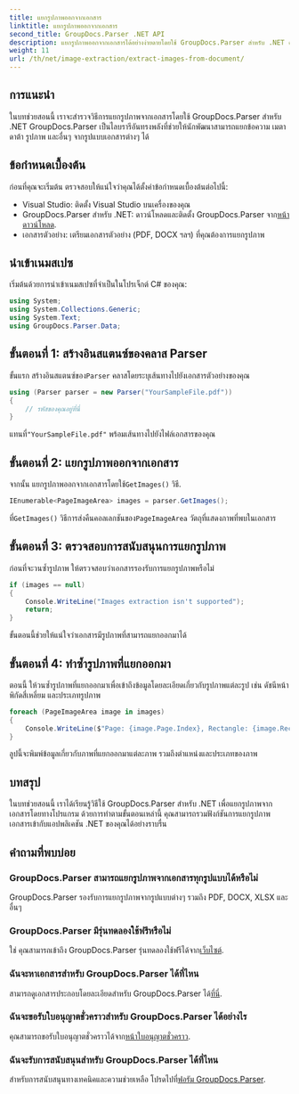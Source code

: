```yaml
---
title: แยกรูปภาพออกจากเอกสาร
linktitle: แยกรูปภาพออกจากเอกสาร
second_title: GroupDocs.Parser .NET API
description: แยกรูปภาพออกจากเอกสารได้อย่างง่ายดายโดยใช้ GroupDocs.Parser สำหรับ .NET ความสามารถในการประมวลผลเอกสารของคุณและปรับปรุงงานการแยกภาพได้อย่างมีประสิทธิภาพ
weight: 11
url: /th/net/image-extraction/extract-images-from-document/
---
```

## การแนะนำ
ในบทช่วยสอนนี้ เราจะสำรวจวิธีการแยกรูปภาพจากเอกสารโดยใช้ GroupDocs.Parser สำหรับ .NET GroupDocs.Parser เป็นไลบรารีอันทรงพลังที่ช่วยให้นักพัฒนาสามารถแยกข้อความ เมตาดาต้า รูปภาพ และอื่นๆ จากรูปแบบเอกสารต่างๆ ได้
## ข้อกำหนดเบื้องต้น
ก่อนที่คุณจะเริ่มต้น ตรวจสอบให้แน่ใจว่าคุณได้ตั้งค่าข้อกำหนดเบื้องต้นต่อไปนี้:
- Visual Studio: ติดตั้ง Visual Studio บนเครื่องของคุณ
-  GroupDocs.Parser สำหรับ .NET: ดาวน์โหลดและติดตั้ง GroupDocs.Parser จาก[หน้าดาวน์โหลด](https://releases.groupdocs.com/parser/net/).
- เอกสารตัวอย่าง: เตรียมเอกสารตัวอย่าง (PDF, DOCX ฯลฯ) ที่คุณต้องการแยกรูปภาพ

## นำเข้าเนมสเปซ
เริ่มต้นด้วยการนำเข้าเนมสเปซที่จำเป็นในโปรเจ็กต์ C# ของคุณ:
```csharp
using System;
using System.Collections.Generic;
using System.Text;
using GroupDocs.Parser.Data;
```
## ขั้นตอนที่ 1: สร้างอินสแตนซ์ของคลาส Parser
 ขั้นแรก สร้างอินสแตนซ์ของ`Parser` คลาสโดยระบุเส้นทางไปยังเอกสารตัวอย่างของคุณ
```csharp
using (Parser parser = new Parser("YourSampleFile.pdf"))
{
    // รหัสของคุณอยู่ที่นี่
}
```
 แทนที่`"YourSampleFile.pdf"` พร้อมเส้นทางไปยังไฟล์เอกสารของคุณ
## ขั้นตอนที่ 2: แยกรูปภาพออกจากเอกสาร
 จากนั้น แยกรูปภาพออกจากเอกสารโดยใช้`GetImages()` วิธี.
```csharp
IEnumerable<PageImageArea> images = parser.GetImages();
```
 ที่`GetImages()` วิธีการส่งคืนคอลเลกชันของ`PageImageArea` วัตถุที่แสดงภาพที่พบในเอกสาร
## ขั้นตอนที่ 3: ตรวจสอบการสนับสนุนการแยกรูปภาพ
ก่อนที่จะวนซ้ำรูปภาพ ให้ตรวจสอบว่าเอกสารรองรับการแยกรูปภาพหรือไม่
```csharp
if (images == null)
{
    Console.WriteLine("Images extraction isn't supported");
    return;
}
```
ขั้นตอนนี้ช่วยให้แน่ใจว่าเอกสารมีรูปภาพที่สามารถแยกออกมาได้
## ขั้นตอนที่ 4: ทำซ้ำรูปภาพที่แยกออกมา
ตอนนี้ ให้วนซ้ำรูปภาพที่แยกออกมาเพื่อเข้าถึงข้อมูลโดยละเอียดเกี่ยวกับรูปภาพแต่ละรูป เช่น ดัชนีหน้า พิกัดสี่เหลี่ยม และประเภทรูปภาพ
```csharp
foreach (PageImageArea image in images)
{
    Console.WriteLine($"Page: {image.Page.Index}, Rectangle: {image.Rectangle}, Type: {image.FileType}");
}
```
ลูปนี้จะพิมพ์ข้อมูลเกี่ยวกับภาพที่แยกออกมาแต่ละภาพ รวมถึงตำแหน่งและประเภทของภาพ

## บทสรุป
ในบทช่วยสอนนี้ เราได้เรียนรู้วิธีใช้ GroupDocs.Parser สำหรับ .NET เพื่อแยกรูปภาพจากเอกสารโดยทางโปรแกรม ด้วยการทำตามขั้นตอนเหล่านี้ คุณสามารถรวมฟังก์ชันการแยกรูปภาพเอกสารเข้ากับแอปพลิเคชัน .NET ของคุณได้อย่างราบรื่น

## คำถามที่พบบ่อย
### GroupDocs.Parser สามารถแยกรูปภาพจากเอกสารทุกรูปแบบได้หรือไม่
GroupDocs.Parser รองรับการแยกรูปภาพจากรูปแบบต่างๆ รวมถึง PDF, DOCX, XLSX และอื่นๆ
### GroupDocs.Parser มีรุ่นทดลองใช้ฟรีหรือไม่
 ใช่ คุณสามารถเข้าถึง GroupDocs.Parser รุ่นทดลองใช้ฟรีได้จาก[เว็บไซต์](https://releases.groupdocs.com/).
### ฉันจะหาเอกสารสำหรับ GroupDocs.Parser ได้ที่ไหน
 สามารถดูเอกสารประกอบโดยละเอียดสำหรับ GroupDocs.Parser ได้[ที่นี่](https://tutorials.groupdocs.com/parser/net/).
### ฉันจะขอรับใบอนุญาตชั่วคราวสำหรับ GroupDocs.Parser ได้อย่างไร
 คุณสามารถขอรับใบอนุญาตชั่วคราวได้จาก[หน้าใบอนุญาตชั่วคราว](https://purchase.groupdocs.com/temporary-license/).
### ฉันจะรับการสนับสนุนสำหรับ GroupDocs.Parser ได้ที่ไหน
 สำหรับการสนับสนุนทางเทคนิคและความช่วยเหลือ โปรดไปที่[ฟอรัม GroupDocs.Parser](https://forum.groupdocs.com/c/parser/17).